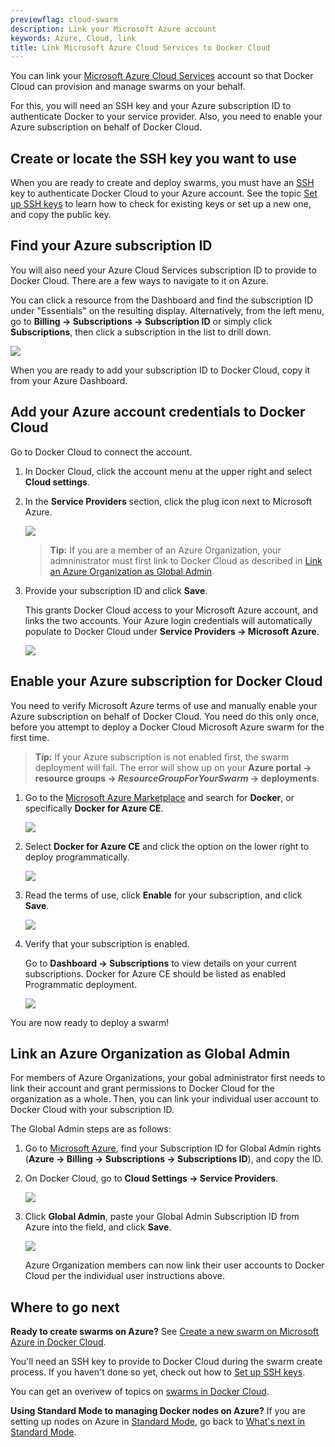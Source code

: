 ```yaml
---
previewflag: cloud-swarm
description: Link your Microsoft Azure account
keywords: Azure, Cloud, link
title: Link Microsoft Azure Cloud Services to Docker Cloud
---
```


You can link your [Microsoft Azure Cloud Services](https://portal.azure.com/) account so that Docker Cloud can provision and
manage swarms on your behalf.

For this, you will need an SSH key and your Azure subscription ID to authenticate Docker to your service provider. Also, you need to enable your Azure subscription on behalf of Docker Cloud.

## Create or locate the SSH key you want to use

When you are ready to create and deploy swarms, you must have an [SSH](`/engine/reference/glossary.md#ssh`) key to authenticate Docker Cloud to your Azure account. See the topic [Set up SSH keys](/docker-cloud/cloud-swarm/ssh-key-setup.md) to learn how to check for existing keys or set up a new one, and copy the public key.

## Find your Azure subscription ID

You will also need your Azure Cloud Services subscription ID to provide to
Docker Cloud. There are a few ways to navigate to it on Azure.

You can click a resource from the Dashboard and find the subscription ID under
"Essentials" on the resulting display. Alternatively, from the left menu, go to
**Billing -> Subscriptions -> Subscription ID** or simply click
**Subscriptions**, then click a subscription in the list to drill down.

![](images/azure-subscription-id.png)

When you are ready to add your subscription ID to Docker Cloud,
copy it from your Azure Dashboard.

## Add your Azure account credentials to Docker Cloud

Go to Docker Cloud to connect the account.

1.  In Docker Cloud, click the account menu at the upper right and
select **Cloud settings**.

2.  In the **Service Providers** section, click the plug icon next to
Microsoft Azure.

    ![](images/azure-id-wizard.png)

    >**Tip:** If you are a member of an Azure Organization, your
    admninistrator must first link to Docker Cloud as described in
    [Link an Azure Organization as Global Admin](#link-an-azure-organization-as-global-admin).

3.  Provide your subscription ID and click **Save**.

    This grants Docker Cloud access to your Microsoft Azure account, and links
    the two accounts. Your Azure login credentials will automatically populate
    to Docker Cloud under **Service Providers -> Microsoft Azure**.

    ![](images/azure-creds-cloud.png)

## Enable your Azure subscription for Docker Cloud

You need to verify Microsoft Azure terms of use and manually enable your Azure subscription on behalf of Docker Cloud. You need do this only once, before you attempt to deploy a Docker Cloud Microsoft Azure swarm for the first time.

>**Tip:** If your Azure subscription is not enabled first, the swarm deployment will fail. The error will show up on your **Azure portal -> resource groups -> _ResourceGroupForYourSwarm_ -> deployments**.

1.  Go to the [Microsoft Azure Marketplace](https://portal.azure.com/#blade/Microsoft_Azure_Marketplace/GalleryFeaturedMenuItemBlade/selectedMenuItemId/home) and search for **Docker**, or specifically **Docker for Azure CE**.

    ![](images/azure-eula-1-marketplace.png)

2. Select **Docker for Azure CE** and click the option on the lower right to deploy programmatically.

    ![](images/azure-eula-2-deploy-vm.png)

3. Read the terms of use, click **Enable** for your subscription, and click **Save**.

    ![](images/azure-eula-3-enable-subscription.png)

4. Verify that your subscription is enabled.

    Go to **Dashboard -> Subscriptions** to view details on your current subscriptions. Docker for Azure CE should be listed as enabled Programmatic deployment.

    ![](images/azure-eula-4-verify.png)

You are now ready to deploy a swarm!

## Link an Azure Organization as Global Admin

For members of Azure Organizations, your gobal administrator first needs to link
their account and grant permissions to Docker Cloud for the organization as a
whole. Then, you can link your individual user account to Docker Cloud with your
subscription ID.

The Global Admin steps are as follows:

1.  Go to [Microsoft Azure](https://portal.azure.com/), find your
    Subscription ID for Global Admin rights (**Azure -> Billing ->
    Subscriptions -> Subscriptions ID**), and copy the ID.

2.  On Docker Cloud, go to **Cloud Settings -> Service Providers**.

    ![](images/azure-global-admin-plugin.png)

3. Click **Global Admin**, paste your Global Admin Subscription ID from
Azure into the field, and click **Save**.

    ![](images/azure-global-admin-permissions.png)

   Azure Organization members can now link their user accounts to
   Docker Cloud per the individual user instructions above.

## Where to go next

**Ready to create swarms on Azure?** See [Create a new swarm on Microsoft Azure in Docker Cloud](create-cloud-swarm-azure.md).

You'll need an SSH key to provide to Docker Cloud during the swarm create
process. If you haven't done so yet, check out how to [Set up SSH
keys](ssh-key-setup.md).

You can get an overivew of topics on [swarms in Docker Cloud](index.md).

**Using Standard Mode to managing Docker nodes on Azure?** If you are
setting up nodes on Azure in [Standard Mode](/docker-cloud/standard/),
go back to [What's next in Standard Mode](/docker-cloud/infrastructure/link-azure.md##whats-next).
